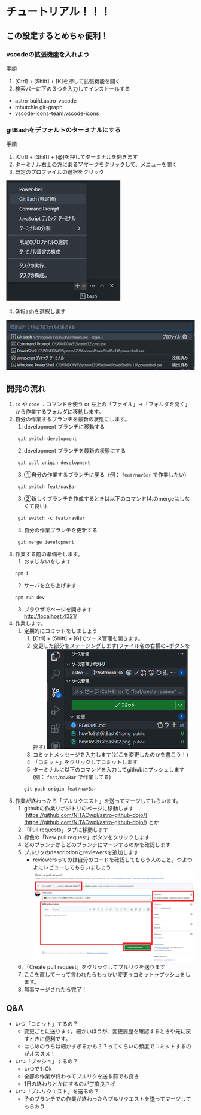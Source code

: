 # チュートリアル！！！
## この設定するとめちゃ便利！
### vscodeの拡張機能を入れよう

手順  
1. [Ctrl] + [Shift] + [K]を押して拡張機能を開く
2. 検索バーに下の３つを入力してインストールする

- astro-build.astro-vscode
- mhutchie.git-graph
- vscode-icons-team.vscode-icons

### gitBashをデフォルトのターミナルにする

手順  
1. [Ctrl] + [Shift] + [@]を押してターミナルを開きます
2. ターミナル右上の方にある▽マークをクリックして、メニューを開く
3. 既定のプロファイルの選択をクリック

![howToSetGitBash](public/howToSetGitBash01.png)

4. GitBashを選択します

![howToSetGitBash](public/howToSetGitBash02.png)

## 開発の流れ
1. `cd` や `code .` コマンドを使う or 左上の「ファイル」→「フォルダを開く」から作業するフォルダに移動します。
2. 自分の作業するブランチを最新の状態にします。
   1. development ブランチに移動する
   ```
    git switch development
   ```
   2. development ブランチを最新の状態にする
   ```
    git pull origin development
   ```
   3. ①自分の作業するブランチに戻る（例： `feat/navBar` で作業したい）
   ```
    git switch feat/navBar
   ```
   3. ②新しくブランチを作成するときは以下のコマンド(4.のmergeはしなくて良い)
   ```
    git switch -c feat/navBar
   ```
   4. 自分の作業ブランチを更新する
   ```
    git merge development
   ```
3.  作業する前の準備をします。
    1.  おまじないをします
    ```
    npm i
    ```
    2. サーバを立ち上げます
    ```
    npm run dev
    ```
    3. ブラウザでページを開きます  
    [http://localhost:4321/](http://localhost:4321/)
4. 作業します。
    1. 定期的にコミットをしましょう
       1. [Ctrl] + [Shift] + [G]でソース管理を開きます。
       2. 変更した部分をステージングします(ファイル名の右横の+ボタンを押す)
       ![howToCommit](public/howToCommit.png)
       3. コミットメッセージを入力します(どこを変更したのかを書こう！)
       4. 「コミット」をクリックしてコミットします
       5. ターミナルに以下のコマンドを入力してgithubにプッシュします(例： `feat/navBar` で作業してる)
       ```
       git push origin feat/navBar
       ```
5. 作業が終わったら「プルリクエスト」を送ってマージしてもらいます。
   1. githubの作業リポジトリのページに移動します  
   [https://github.com/NITACwpl/astro-github-dojo/](https://github.com/NITACwpl/astro-github-dojo/) とか
   2. 「Pull requests」タブに移動します
   3. 緑色の「New pull request」ボタンをクリックします
   4. どのブランチからどのブランチにマージするのかを確認します
   5. プルリクのdescriptionとreviewersを追加します
       - reviewersってのは自分のコードを確認してもらう人のこと。つよつよにレビューしてもらいましょう
   ![howToPullRequest](public/howToPullRequest.png)
   6. 「Create pull request」をクリックしてプルリクを送ります
   7. ここを直して～って言われたらもっかい変更→コミット→プッシュをします。
   8. 無事マージされたら完了！

## Q&A
- いつ「コミット」するの？
  - 変更ごとに送ります。細かいほうが、変更履歴を確認するときや元に戻すときに便利です。
  - はじめのうちは細かすぎるかも？？ってくらいの頻度でコミットするのがオススメ！
- いつ「プッシュ」するの？
  - いつでもOk
  - 全部の作業が終わってプルリクを送る前でも良き
  - 1日の終わりとかにするのが丁度良さげ
- いつ「プルリクエスト」を送るの？
  - そのブランチでの作業が終わったらプルリクエストを送ってマージしてもらおう